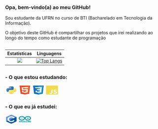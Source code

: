 ### Opa, bem-vindo(a) ao meu GitHub! 

Sou estudante da UFRN no curso de BTI (Bacharelado em Tecnologia da Informação).

O objetivo deste GitHub é compartilhar os projetos que irei realizando ao longo do tempo como estudante de programação

##
Estatísticas |  Linguagens
:-:|:-:
<img src="https://github-readme-stats.vercel.app/api?username=DanieLuan&count_private=true&show_icons=true&theme=tokyonight&locale=pt-br&include_all_commits=true"/>  | [![Top Langs](https://github-readme-stats.vercel.app/api/top-langs/?username=DanieLuan&layout=compact&theme=tokyonight)](https://github.com/anuraghazra/github-readme-stats)

<p align="center">
    
</p>

##
  
### - O que estou estudando:
<img align="center" alt="Daniel-Python" height="30" width="40" src="https://raw.githubusercontent.com/devicons/devicon/master/icons/python/python-original.svg"> <img align="center" alt="Daniel-HTML" height="30" width="40" src="https://raw.githubusercontent.com/devicons/devicon/master/icons/html5/html5-original.svg"> <img align="center" alt="Daniel-CSS" height="30" width="40" src="https://raw.githubusercontent.com/devicons/devicon/master/icons/css3/css3-original.svg"> <img align="center" alt="Daniel-Js" height="30" width="40" src="https://raw.githubusercontent.com/devicons/devicon/master/icons/javascript/javascript-plain.svg">
  
##
  
### - O que eu já estudei:
<img align="center" alt="Daniel-C" height="30" width="40" src="https://raw.githubusercontent.com/devicons/devicon/master/icons/c/c-original.svg"> <img align="center" alt="Daniel-Arduino" height="30" width="40" src="https://raw.githubusercontent.com/devicons/devicon/master/icons/arduino/arduino-original-wordmark.svg">
